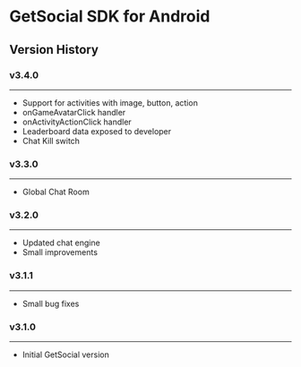 # GetSocial SDK for Android

## Version History

### v3.4.0
---
- Support for activities with image, button, action
- onGameAvatarClick handler
- onActivityActionClick handler
- Leaderboard data exposed to developer
- Chat Kill switch

### v3.3.0
---
- Global Chat Room

### v3.2.0
---
- Updated chat engine
- Small improvements

### v3.1.1
---
- Small bug fixes

### v3.1.0 
---
- Initial GetSocial version